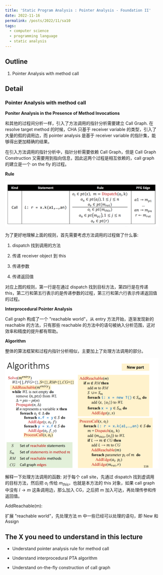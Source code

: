 ```yaml
---
title: 'Static Program Analysis : Pointer Analysis - Foundation II'
date: 2022-11-16
permalink: /posts/2022/11/sa10
tags:
  - computer science
  - programming language
  - static analysis
---
```


## Outline

1. Pointer Analysis with method call

## Detail

### Pointer Analysis with method call

**Poniter Analysis in the Presence of Method Invocations**

和其他的过程间分析一样，引入了方法调用的指针分析需要建立 Call Graph. 在 resolve target method 的时候，CHA 只基于 receiver variable 的类型，引入了大量的假的调用边，而 pointer analysis 是基于 receiver variable 的指针集，能够得出更加精确的结果。

在引入方法调用的指针分析中，指针分析需要依赖 Call Graph，但是 Call Graph Construction 又需要用到指向信息，因此这两个过程是相互依赖的，call graph 的建立是一个 on the fly 的过程。

**Rule**

![](https://github.com/SUNLIFAN/images/blob/main/post/sa1001.png?raw=true)

为了更好地理解上面的规则，首先需要考虑方法调用的过程做了什么事: 

1. dispatch 找到调用的方法

2. 传递 receiver object 到 this

3. 传递参数

4. 传递返回值

对应上图的规则，第一行是在通过 dispatch 找到目标方法，第四行是在传递 this，第二行和第五行表示的是传递参数的过程，第三行和第六行表示传递返回值的过程。

**Interprocedural Pointer Analysis**

Call graph 构成了一个 "reachable world"，从 entry 方法开始，逐渐发现新的 reachable 的方法，只有那些 reachable 的方法中的语句被纳入分析范围，这对效率和精度的提升都有帮助。

**Algorithm**

整体的算法框架和过程内指针分析相似，主要加上了处理方法调用的部分。

![](https://github.com/SUNLIFAN/images/blob/main/post/sa1002.png?raw=true)

解释一下处理方法调用的函数: 对于每个 call site，先通过 dispatch 找到虚调用的目标方法，然后把 $o_i$ 传给 $m_{this}$，也就是本方法的 this 对象，如果 call graph 中没有 $l \to m$ 这条调用边，那么加入 CG，之后把 m 加入可达，再处理传参和传返回值。

AddReachable(m):

扩展 "reachable world"，先处理方法 m 中一些已经可以处理的语句，即 New 和 Assign

## The X you need to understand in this lecture

- Understand pointer analysis rule for method call

- Understand interprocedural PTA algorithm

- Understand on-the-fly construction of call graph